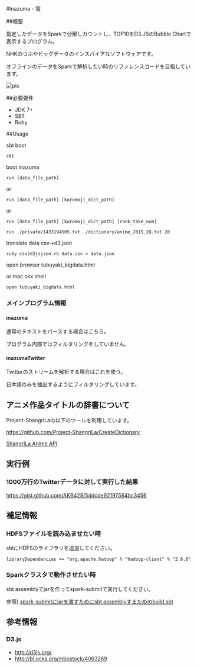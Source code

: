 #Inazuma - 電

##概要

指定したデータをSparkで分解しカウントし、TOP10をD3.JSのBubble Chartで表示するプログラム。

NHKのつぶやビッグデータのインスパイアなソフトウェアです。

オフラインのデータをSparkで解析したい時のリファレンスコードを目指しています。


![pic](http://i.imgur.com/m2EPkHt.png)

##必要要件

* JDK 7+
* SBT
* Ruby

##Usage

sbt boot

``sbt``

boot inazuma

``run [data_file_path]``

or

``run [data_file_path] [kuromoji_dict_path]``

or 

``run [data_file_path] [kuromoji_dict_path] [rank_take_num]``

``run ./private/1433194505.txt ./dictionary/anime_2015_2Q.txt 20``

translate data csv->d3.json

``ruby csv2d3jsjson.rb data.csv > data.json``

open browser tubuyaki_bigdata.html

or mac osx shell

``open tubuyaki_bigdata.html``


### メインプログラム情報
 
#### inazuma

通常のテキストをパースする場合はこちら。

プログラム内部ではフィルタリングをしていません。

#### inazumaTwitter

Twitterのストリームを解析する場合はこれを使う。

日本語のみを抽出するようにフィルタリングしています。

## アニメ作品タイトルの辞書について

Project-ShangriLaの以下のツールを利用しています。

https://github.com/Project-ShangriLa/CreateDictionary

[ShangriLa Anime API](https://github.com/Project-ShangriLa/sora-playframework-scala)


## 実行例

### 1000万行のTwitterデータに対して実行した結果

https://gist.github.com/AKB428/5ddcde92197584bc3456

## 補足情報

### HDFSファイルを読み込ませたい時

sbtにHDFSのライブラリを追加してください。

``libraryDependencies += "org.apache.hadoop" % "hadoop-client" % "2.6.0"``

### Sparkクラスタで動作させたい時

sbt assemblyでjarを作ってspark-submitで実行してください。

参照) [spark-submitにjarを渡すためにsbt assemblyするためのbuild.sbt](http://qiita.com/AKB428/items/ac0416fda8e01973db0f)


## 参考情報

### D3.js
* http://d3js.org/
* http://bl.ocks.org/mbostock/4063269